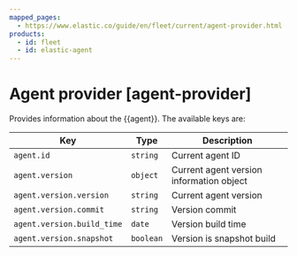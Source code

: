 ```yaml
---
mapped_pages:
  - https://www.elastic.co/guide/en/fleet/current/agent-provider.html
products:
  - id: fleet
  - id: elastic-agent
---
```


# Agent provider [agent-provider]

Provides information about the {{agent}}. The available keys are:

| Key | Type | Description |
| --- | --- | --- |
| `agent.id` | `string` | Current agent ID |
| `agent.version` | `object` | Current agent version information object |
| `agent.version.version` | `string` | Current agent version |
| `agent.version.commit` | `string` | Version commit |
| `agent.version.build_time` | `date` | Version build time |
| `agent.version.snapshot` | `boolean` | Version is snapshot build |

